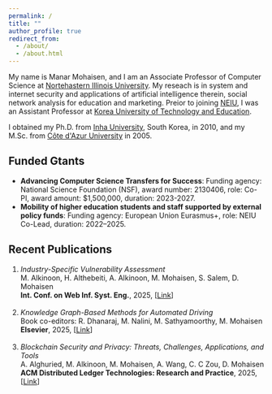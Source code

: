 ```yaml
---
permalink: /
title: ""
author_profile: true
redirect_from: 
  - /about/
  - /about.html
---
```


My name is Manar Mohaisen, and I am an Associate Professor of Computer Science at [Nortehastern Illinois University](https://www.neiu.edu). My reseach is in system and internet security and applications of artificial intelligence therein, social network analysis for education and marketing. Preior to joining [NEIU](https://www.neiu.edu), I was an Assistant Professor at [Korea University of Technology and Education](koreatech.ac.kr). 

I obtained my Ph.D. from [Inha University](inha.ac.kr), South Korea, in 2010, and my M.Sc. from [Côte d'Azur University](https://univ-cotedazur.fr/) in 2005.


Funded Gtants
-------
- **Advancing Computer Science Transfers for Success**: Funding agency: National Science Foundation (NSF), award number: 2130406, role: Co-PI, award amount: $1,500,000, duration: 2023-2027.
- **Mobility of higher education students and staff supported by external policy funds**: Funding agency: European Union Eurasmus+, role: NEIU Co-Lead, duration: 2022–2025.


Recent Publications
-------
<ol>
  <li>
    <em>Industry-Specific Vulnerability Assessment</em><br>
    M. Alkinoon, H. Althebeiti, A. Alkinoon, M. Mohaisen, S. Salem, D. Mohaisen<br>
    <strong>Int. Conf. on Web Inf. Syst. Eng.</strong>, 2025, [<a href="https://link.springer.com/chapter/10.1007/978-981-96-0576-7_10" target="_blank">Link</a>]
  </li>
  <br>

  <li>
    <em>Knowledge Graph-Based Methods for Automated Driving</em><br>
    Book co-editors: R. Dhanaraj, M. Nalini, M. Sathyamoorthy, M. Mohaisen<br>
    <strong>Elsevier</strong>, 2025, [<a href="https://www.sciencedirect.com/book/9780443300400/knowledge-graph-based-methods-for-automated-driving#book-info" target="_blank">Link</a>]
  </li>
  <br>
  
  <li>
    <em>Blockchain Security and Privacy: Threats, Challenges, Applications, and Tools</em><br>
    A. Alghuried, M. Alkinoon, M. Mohaisen, A. Wang, C. C Zou, D. Mohaisen<br>
    <strong>ACM Distributed Ledger Technologies: Research and Practice</strong>, 2025, [<a href="https://dl.acm.org/doi/abs/10.1145/3716323" target="_blank">Link</a>]
  </li>
  <br>
</ol>
<!--
 <section>
  <h3>Advancing Computer Science Transfers for Success</h3>
  <ul>
    <li><strong>Funding Agency:</strong> National Science Foundation (NSF)</li>
    <li><strong>Grant Number:</strong> #2130406</li>
    <li><strong>Role:</strong> Co-Principal Investigator (Co-PI)</li>
    <li><strong>Award Amount:</strong> $1,500,000</li>
    <li><strong>Duration:</strong> 2023–2026</li>
    <li><strong>Summary:</strong> This NSF-funded project at Northeastern Illinois University supports 45 high-achieving, low-income transfer students in Computer Science through scholarships, mentoring, and an industry-aligned curriculum. Aiming to increase retention and student performance in introductory courses, the project evaluates how curricular enhancements and mentoring improve retention, graduation, and career outcomes, with findings shared across academic and professional platforms to inform broader STEM education efforts.
      </li>
  </ul>

  <h3> Mobility of higher education students and staff supported by external policy funds</h3>
  <ul>
    <li><strong>Funding Agency:</strong> Eurasmus+ </li>
    <li><strong>Role:</strong> NEIU Co-Lead</li>
    <li><strong>Award Amount:</strong> 58,280 Euros</li>
    <li><strong>Duration:</strong> 2022–2025</li>
    <li><strong>Extended Duration:</strong> 2026-2028</li>
    <li><strong>Summary:</strong> The goal of this project is to enhance international academic cooperation between Northeastern Illinois University (NEIU) and Karlsruhe University of Education (KUE) through a blended mobility program focused on computer science and digital education. It aims to provide students—especially those with limited opportunities—with accessible international experiences that combine virtual learning and short-term physical exchange. The project is designed to foster intercultural competence, improve digital education skills, and strengthen academic collaboration between faculty members from the partner institutions through joint teaching, training, and research. It also supports institutional goals of internationalization, equity, and innovation in pedagogy.
      </li>
  </ul>
 </section>
-->

